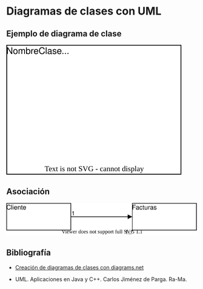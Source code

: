 # Diagramas de clases con UML

## Ejemplo de diagrama de clase

![Alt](diagramas/diag01.drawio.svg)

## Asociación

![Alt](diagramas/asociacion1.drawio.svg)

## Bibliografía

- [Creación de diagramas de clases con diagrams.net](https://www.diagrams.net/blog/uml-class-diagrams)

- UML. Aplicaciones en Java y C++. Carlos Jiménez de Parga. Ra-Ma.